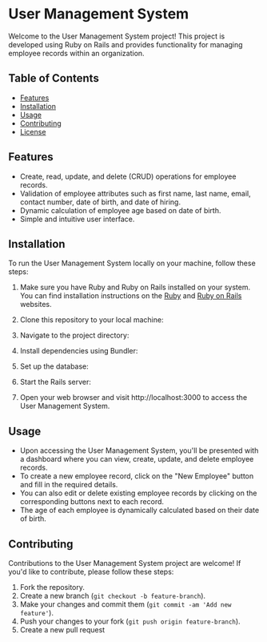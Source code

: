 # User Management System

Welcome to the User Management System project! This project is developed using Ruby on Rails and provides functionality for managing employee records within an organization.

## Table of Contents

- [Features](#features)
- [Installation](#installation)
- [Usage](#usage)
- [Contributing](#contributing)
- [License](#license)

## Features

- Create, read, update, and delete (CRUD) operations for employee records.
- Validation of employee attributes such as first name, last name, email, contact number, date of birth, and date of hiring.
- Dynamic calculation of employee age based on date of birth.
- Simple and intuitive user interface.

## Installation

To run the User Management System locally on your machine, follow these steps:

1. Make sure you have Ruby and Ruby on Rails installed on your system. You can find installation instructions on the [Ruby](https://www.ruby-lang.org/en/documentation/installation/) and [Ruby on Rails](https://guides.rubyonrails.org/getting_started.html#installing-rails) websites.

2. Clone this repository to your local machine:

3. Navigate to the project directory:

4. Install dependencies using Bundler:
  
5. Set up the database:

6. Start the Rails server:

7. Open your web browser and visit http://localhost:3000 to access the User Management System.

## Usage

- Upon accessing the User Management System, you'll be presented with a dashboard where you can view, create, update, and delete employee records.
- To create a new employee record, click on the "New Employee" button and fill in the required details.
- You can also edit or delete existing employee records by clicking on the corresponding buttons next to each record.
- The age of each employee is dynamically calculated based on their date of birth.

## Contributing

Contributions to the User Management System project are welcome! If you'd like to contribute, please follow these steps:

1. Fork the repository.
2. Create a new branch (`git checkout -b feature-branch`).
3. Make your changes and commit them (`git commit -am 'Add new feature'`).
4. Push your changes to your fork (`git push origin feature-branch`).
5. Create a new pull request
